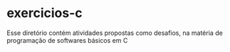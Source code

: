 # exercicios-c
Esse diretório contém atividades propostas como desafios, na matéria de programação de softwares básicos em C

